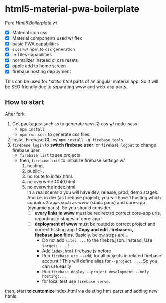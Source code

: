 # html5-material-pwa-boilerplate

Pure *Html5 Boilerplate* w/ 
- [x] Material icon css
- [x] Material components used w/ flex
- [x] basic PWA capabilities
- [x] scss w/ npm to css generation
- [x] ie Tiles capabilities
- [x] normalizer instead of css resets
- [x] apple add to home screen
- [x] firebase hosting deployment

This can be used for **static html* parts of an angular material app. So It will be SEO friendly due to separating www and web-app parts.

## How to start

After fork, 

1. Get packages: such as to generate scss-2-css w/ node-sass
    - `npm install`
    - `npm run scss` to generate css files.
2. Install Firebase CLI w/ `npm install -g firebase-tools`
3. `firebase login` to **switch firebase user**. or `firebase logout` to change firebase user.
    - `firebase list` to see projects
    - then, `firebase init` to initialize firebase settings w/ 
      1. hosting,
      2. public=.
      3. no route to index.html. 
      4. no overwrite 4040.html
      5. no overwrite index.html<br>
      In a real scenario you will have dev, release, prod, demo stages. And i.e. 
      in dev (as firebase project), you will have 1 hosting which contains 2 apps such as www (static parts) and core-app (dynamic parts).
      So you should consider:
          - [ ] **every links in www** must be redirected correct core-app urls, regarding to stages of core-app !
          - [ ] **deployment of www** must be routed to correct project and correct hosting app ! 
          **Copy and edit .firebaserc, firebase.json files.** Basicly, below steps are...
              - Do not add `site: ...` to the firebae.json. Instead, Use `target: ...` !
              - Add `index.html` firebase js before </body>
              - Run `firebase use --add`, for all projects in related firebase account ! This will define alias for `--project ...`. So you can use easily
              - Run `firebase deploy --project development --only hosting:...`
              - for local test use `firebase serve`.

then, start **to customize** index.html via deleting html parts and adding new htmls.